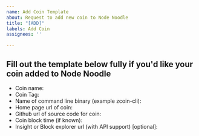 ```yaml
---
name: Add Coin Template
about: Request to add new coin to Node Noodle
title: "[ADD]"
labels: Add Coin
assignees: ''

---
```


## Fill out the template below fully if you'd like your coin added to Node Noodle

* Coin name:
* Coin Tag:
* Name of command line binary (example zcoin-cli):
* Home page url of coin:
* Github url of source code for coin:
* Coin block time (if known): 
* Insight or Block explorer url (with API support) [optional]:
